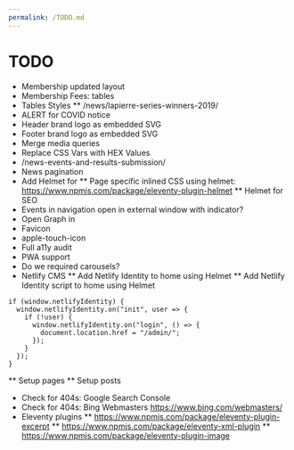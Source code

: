 ```yaml
---
permalink: /TODO.md
---
```


# TODO
* Membership updated layout
* Membership Fees: tables
* Tables Styles
** /news/lapierre-series-winners-2019/
* ALERT for COVID notice
* Header brand logo as embedded SVG
* Footer brand logo as embedded SVG
* Merge media queries
* Replace CSS Vars with HEX Values
* /news-events-and-results-submission/
* News pagination
* Add Helmet for <head>
** Page specific inlined CSS using helmet: https://www.npmjs.com/package/eleventy-plugin-helmet
** Helmet for SEO
* Events in navigation open in external window with indicator?
* Open Graph in <head>
* Favicon
* apple-touch-icon
* Full a11y audit
* PWA support
* Do we required carousels?
* Netlify CMS
** Add Netlify Identity to home using Helmet <script async src="https://identity.netlify.com/v1/netlify-identity-widget.js"></script>
** Add Netlify Identity script to home using Helmet
```
if (window.netlifyIdentity) {
  window.netlifyIdentity.on("init", user => {
    if (!user) {
      window.netlifyIdentity.on("login", () => {
        document.location.href = "/admin/";
      });
    }
  });
}
```
** Setup pages
** Setup posts
* Check for 404s: Google Search Console
* Check for 404s: Bing Webmasters https://www.bing.com/webmasters/
* Eleventy plugins
** https://www.npmjs.com/package/eleventy-plugin-excerpt
** https://www.npmjs.com/package/eleventy-xml-plugin
** https://www.npmjs.com/package/eleventy-plugin-image
